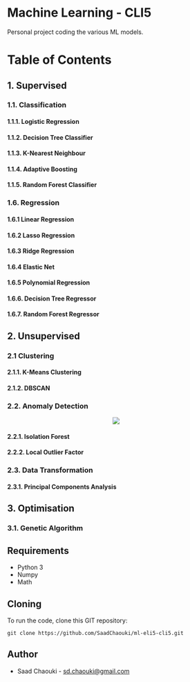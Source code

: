 # Machine Learning - CLI5

Personal project coding the various ML models.


# Table of Contents

## 1. Supervised

### 1.1. Classification
#### 1.1.1. Logistic Regression
#### 1.1.2. Decision Tree Classifier
#### 1.1.3. K-Nearest Neighbour
#### 1.1.4. Adaptive Boosting
#### 1.1.5. Random Forest Classifier


### 1.6. Regression
#### 1.6.1 Linear Regression
#### 1.6.2 Lasso Regression
#### 1.6.3 Ridge Regression
#### 1.6.4 Elastic Net
#### 1.6.5 Polynomial Regression
#### 1.6.6. Decision Tree Regressor
#### 1.6.7. Random Forest Regressor


## 2. Unsupervised
### 2.1 Clustering
#### 2.1.1. K-Means Clustering
#### 2.1.2. DBSCAN


### 2.2. Anomaly Detection
<p align="center">
  <img src="visualisations.animations.anomaly_detection.png" />
</p>


#### 2.2.1. Isolation Forest
#### 2.2.2. Local Outlier Factor


### 2.3. Data Transformation
#### 2.3.1. Principal Components Analysis


## 3. Optimisation
### 3.1. Genetic Algorithm


## Requirements
* Python 3
* Numpy
* Math

## Cloning 
To run the code, clone this GIT repository:

`git clone https://github.com/SaadChaouki/ml-eli5-cli5.git`


## Author
* Saad Chaouki - sd.chaouki@gmail.com